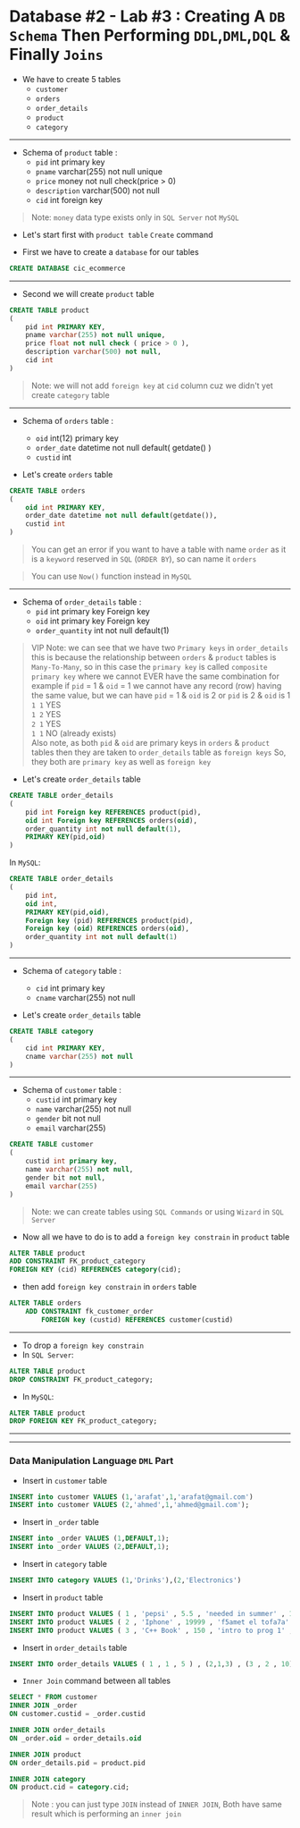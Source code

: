 # Database #2 - Lab #3 : Creating A `DB Schema` Then Performing `DDL`,`DML`,`DQL` & Finally `Joins`

- We have to create 5 tables
    - `customer`
    - `orders`
    - `order_details`
    - `product`
    - `category`

<hr>

- Schema of `product` table :
    - `pid` int primary key
    - `pname` varchar(255) not null unique
    - `price` money not null check(price > 0)
    - `description` varchar(500) not null
    - `cid` int foreign key

> Note: `money` data type exists only in `SQL Server` not `MySQL`

- Let's start first with `product table` `Create` command


- First we have to create a `database` for our tables
````SQL
CREATE DATABASE cic_ecommerce
````
<hr>

- Second we will create `product` table
````SQL
CREATE TABLE product
(
    pid int PRIMARY KEY,
    pname varchar(255) not null unique,
    price float not null check ( price > 0 ),
    description varchar(500) not null,
    cid int 
)
````
> Note: we will not add `foreign key` at `cid` column cuz we didn't yet create `category` table

<hr>

- Schema of `orders` table :
    - `oid` int(12) primary key
    - `order_date` datetime not null default( getdate() )
    - `custid` int


- Let's create `orders` table
````SQL
CREATE TABLE orders
(
    oid int PRIMARY KEY,
    order_date datetime not null default(getdate()),
    custid int
)
````
> You can get an error if you want to have a table with name `order`
as it is a `keyword` reserved in `SQL` (`ORDER BY`), so can name it `orders`

> You can use `Now()` function instead in `MySQL`
<hr>

- Schema of `order_details` table :
    - `pid` int primary key Foreign key
    - `oid` int primary key Foreign key
    - `order_quantity` int not null default(1)

> VIP Note: we can see that we have two `Primary keys` in `order_details`
this is because the relationship between `orders` & `product` tables is
`Many-To-Many`, so in this case the `primary key` is called `composite primary key`
where we cannot EVER have the same combination for example if `pid` = 1 & `oid` = 1
we cannot have any record (row) having the same value, but we can have `pid` = 1 & `oid` is 2
or `pid` is 2 & `oid` is 1  <br>
`1 1` YES <br>
`1 2` YES <br>
`2 1` YES <br>
`1 1` NO (already exists) <br>
Also note, as both `pid` & `oid` are primary keys in `orders` & `product` tables then
they are taken to `order_details` table as `foreign keys`
So, they both are `primary key` as well as `foreign key`

- Let's create `order_details` table
````SQL
CREATE TABLE order_details
(
    pid int Foreign key REFERENCES product(pid),
    oid int Foreign key REFERENCES orders(oid),
    order_quantity int not null default(1),
    PRIMARY KEY(pid,oid)
)
````

In `MySQL`:
````SQL
CREATE TABLE order_details
(
    pid int,
    oid int,
    PRIMARY KEY(pid,oid),
    Foreign key (pid) REFERENCES product(pid),
    Foreign key (oid) REFERENCES orders(oid),
    order_quantity int not null default(1)
)
````
<hr>

- Schema of `category` table :
    - `cid` int primary key
    - `cname` varchar(255) not null

- Let's create `order_details` table
````SQL
CREATE TABLE category
(
    cid int PRIMARY KEY,
    cname varchar(255) not null
)
````
<hr>

- Schema of `customer` table :
    - `custid` int primary key
    - `name` varchar(255) not null
    - `gender` bit not null
    - `email` varchar(255)

````SQL
CREATE TABLE customer
(
    custid int primary key,
    name varchar(255) not null,
    gender bit not null,
    email varchar(255)
)
````

> Note: we can create tables using `SQL Commands` or using `Wizard` in `SQL Server`

- Now all we have to do is to add a `foreign key constrain` in `product` table

````SQL
ALTER TABLE product
ADD CONSTRAINT FK_product_category
FOREIGN KEY (cid) REFERENCES category(cid);
````

- then add `foreign key constrain` in `orders` table
````SQL
ALTER TABLE orders
    ADD CONSTRAINT fk_customer_order
        FOREIGN key (custid) REFERENCES customer(custid)
````

<hr>

- To drop a `foreign key constrain`
- In `SQL Server`:
````SQL
ALTER TABLE product
DROP CONSTRAINT FK_product_category;
````

-  In `MySQL`:
````SQL
ALTER TABLE product
DROP FOREIGN KEY FK_product_category;
````

<hr>
<hr>


### Data Manipulation Language `DML` Part

- Insert in `customer` table
````SQL
INSERT into customer VALUES (1,'arafat',1,'arafat@gmail.com')
INSERT into customer VALUES (2,'ahmed',1,'ahmed@gmail.com');
````

- Insert in `_order` table
````SQL
INSERT into _order VALUES (1,DEFAULT,1);    
INSERT into _order VALUES (2,DEFAULT,1);    
````


- Insert in `category` table
````SQL
INSERT INTO category VALUES (1,'Drinks'),(2,'Electronics')
````

- Insert in `product` table
````SQL
INSERT INTO product VALUES ( 1 , 'pepsi' , 5.5 , 'needed in summer' , 1 )
INSERT INTO product VALUES ( 2 , 'Iphone' , 19999 , 'f5amet el tofa7a' , 2);
INSERT INTO product VALUES ( 3 , 'C++ Book' , 150 , 'intro to prog 1' , null);
````

- Insert in `order_details` table
````SQL
INSERT INTO order_details VALUES ( 1 , 1 , 5 ) , (2,1,3) , (3 , 2 , 10)
````

- `Inner Join` command between all tables
````SQL
SELECT * FROM customer
INNER JOIN _order
ON customer.custid = _order.custid

INNER JOIN order_details
ON _order.oid = order_details.oid

INNER JOIN product
ON order_details.pid = product.pid

INNER JOIN category
ON product.cid = category.cid;
````
> Note : you can just type `JOIN` instead of `INNER JOIN`, Both have same
result which is performing an `inner join`
